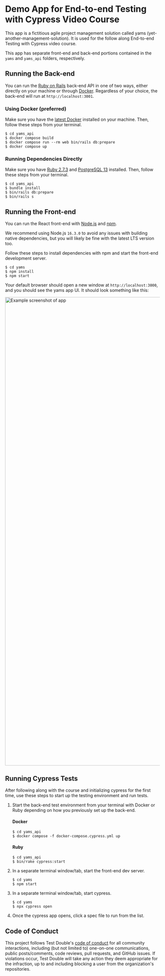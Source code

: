 # Demo App for End-to-end Testing with Cypress Video Course

This app is a fictitious agile project management solution called yams
(yet-another-management-solution). It is used for the follow along End-to-end
Testing with Cypress video course.

This app has separate front-end and back-end portions contained in the `yams`
and `yams_api` folders, respectively.

## Running the Back-end

You can run the [Ruby on Rails](https://rubyonrails.org/) back-end API in one of
two ways, either directly on your machine or through
[Docker](https://www.docker.com/). Regardless of your choice, the back-end will
run at `http://localhost:3001`.

### Using Docker (preferred)

Make sure you have the [latest Docker](https://www.docker.com/get-started)
installed on your machine. Then, follow these steps from your terminal.

```
$ cd yams_api
$ docker compose build
$ docker compose run --rm web bin/rails db:prepare
$ docker compose up
```

### Running Dependencies Directly

Make sure you have [Ruby 2.7.3](https://www.ruby-lang.org/en/downloads/) and
[PostgreSQL 13](https://www.postgresql.org/download/) installed. Then, follow
these steps from your terminal.

```
$ cd yams_api
$ bundle install
$ bin/rails db:prepare
$ bin/rails s
```

## Running the Front-end

You can run the React front-end with [Node.js](https://nodejs.org/) and [npm](https://www.npmjs.com/).

We recommend using Node.js `16.3.0` to avoid any issues with building native
dependencies, but you will likely be fine with the latest LTS version too.

Follow these steps to install dependencies with npm and start the front-end
development server.

```
$ cd yams
$ npm install
$ npm start
```

Your default browser should open a new window at `http://localhost:3000`, and
you should see the yams app UI. It should look something like this:

<img width="1525" alt="Example screenshot of app" src="https://user-images.githubusercontent.com/195580/121445995-4fd57580-c92e-11eb-9d13-4155aeb23b96.png">

## Running Cypress Tests

After following along with the course and initializing cypress for the first
time, use these steps to start up the testing environment and run tests.

1. Start the back-end test environment from your terminal with Docker or Ruby
   depending on how you previously set up the back-end.

    #### Docker

    ```
    $ cd yams_api
    $ docker compose -f docker-compose.cypress.yml up
    ```

    #### Ruby

    ```
    $ cd yams_api
    $ bin/rake cypress:start
    ```
1. In a separate terminal window/tab, start the front-end dev server.

    ```
    $ cd yams
    $ npm start
    ```
1. In a separate terminal window/tab, start cypress.
    ```
    $ cd yams
    $ npx cypress open
    ```
1. Once the cypress app opens, click a spec file to run from the list.

## Code of Conduct

This project follows Test Double's [code of
conduct](https://testdouble.com/code-of-conduct) for all community interactions,
including (but not limited to) one-on-one communications, public posts/comments,
code reviews, pull requests, and GitHub issues. If violations occur, Test Double
will take any action they deem appropriate for the infraction, up to and
including blocking a user from the organization's repositories.
